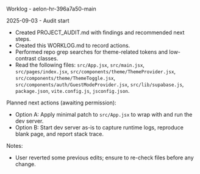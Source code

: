 Worklog - aelon-hr-396a7a50-main

2025-09-03 - Audit start
- Created PROJECT_AUDIT.md with findings and recommended next steps.
- Created this WORKLOG.md to record actions.
- Performed repo grep searches for theme-related tokens and low-contrast classes.
- Read the following files: `src/App.jsx`, `src/main.jsx`, `src/pages/index.jsx`, `src/components/theme/ThemeProvider.jsx`, `src/components/theme/ThemeToggle.jsx`, `src/components/auth/GuestModeProvider.jsx`, `src/lib/supabase.js`, `package.json`, `vite.config.js`, `jsconfig.json`.

Planned next actions (awaiting permission):
- Option A: Apply minimal patch to `src/App.jsx` to wrap <Pages /> with <ThemeProvider> and run the dev server.
- Option B: Start dev server as-is to capture runtime logs, reproduce blank page, and report stack trace.

Notes:
- User reverted some previous edits; ensure to re-check files before any change.
